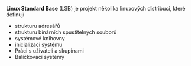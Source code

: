 **Linux Standard Base** (LSB) je projekt několika linuxových distribucí, které definují 
- strukturu adresářů
- strukturu binárních spustitelných souborů
- systémové knihovny
- inicializaci systému
- Práci s uživateli a skupinami
- Balíčkovací systémy